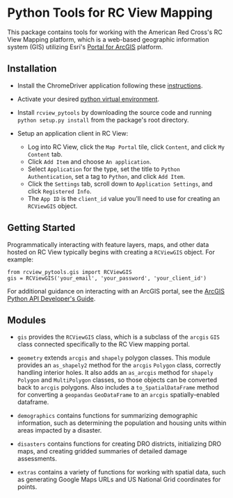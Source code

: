 # Python Tools for RC View Mapping

This package contains tools for working with the American Red Cross's RC View Mapping platform, which is a web-based geographic information system (GIS) utilizing Esri's [Portal for ArcGIS](https://enterprise.arcgis.com/en/portal) platform.

## Installation

* Install the ChromeDriver application following these [instructions](https://sites.google.com/a/chromium.org/chromedriver/getting-started).

* Activate your desired [python virtual environment](https://docs.python.org/3/tutorial/venv.html).

* Install `rcview_pytools` by downloading the source code and running `python setup.py install` from the package's root directory.

* Setup an application client in RC View:
  * Log into RC View, click the `Map Portal` tile, click `Content`, and click `My Content` tab.
  * Click `Add Item` and choose `An application`.
  * Select `Application` for the type, set the title to `Python Authentication`, set a tag to `Python`, and click `Add Item`.
  * Click the `Settings` tab, scroll down to `Application Settings`, and click `Registered Info`.
  * The `App ID` is the `client_id` value you'll need to use for creating an `RCViewGIS` object.

## Getting Started

Programmatically interacting with feature layers, maps, and other data hosted on RC View typically begins with creating a `RCViewGIS` object. For example:

    from rcview_pytools.gis import RCViewGIS
    gis = RCViewGIS('your_email', 'your_password', 'your_client_id')

For additional guidance on interacting with an ArcGIS portal, see the [ArcGIS Python API Developer's Guide](https://developers.arcgis.com/python/guide).

## Modules

* `gis` provides the `RCViewGIS` class, which is a subclass of the `arcgis` `GIS` class connected specifically to the RC View mapping portal.

* `geometry` extends `arcgis` and `shapely` polygon classes. This module provides an `as_shapely2` method for the `arcgis` `Polygon` class, correctly handling interior holes. It also adds an `as_arcgis` method for `shapely` `Polygon` and `MultiPolygon` classes, so those objects can be converted back to `arcgis` polygons. Also includes a `to_SpatialDataFrame` method for converting a `geopandas` `GeoDataFrame` to an `arcgis` spatially-enabled dataframe.

* `demographics` contains functions for summarizing demographic information, such as determining the population and housing units within areas impacted by a disaster.

* `disasters` contains functions for creating DRO districts, initializing DRO maps, and creating gridded summaries of detailed damage assessments.

* `extras` contains a variety of functions for working with spatial data, such as generating Google Maps URLs and US National Grid coordinates for points.
